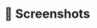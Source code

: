 # 🌆 Screenshots



<div>

<figure><img src="../../.gitbook/assets/Screenshot 2023-11-23 at 5.24.54 PM.png" alt=""><figcaption></figcaption></figure>

 

<figure><img src="../../.gitbook/assets/Screenshot 2023-11-23 at 5.25.00 PM.png" alt=""><figcaption></figcaption></figure>

 

<figure><img src="../../.gitbook/assets/Screenshot 2023-11-23 at 5.25.08 PM.png" alt=""><figcaption></figcaption></figure>

 

<figure><img src="../../.gitbook/assets/Screenshot 2023-11-23 at 5.25.16 PM.png" alt=""><figcaption></figcaption></figure>

</div>

